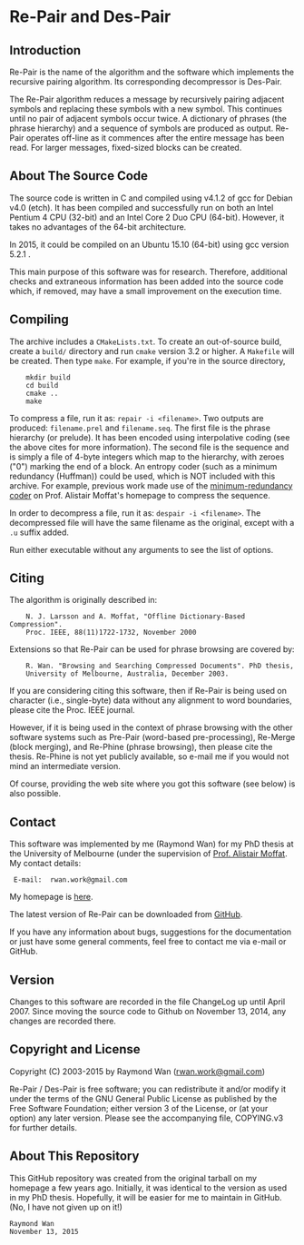 # Re-Pair and Des-Pair

## Introduction

Re-Pair is the name of the algorithm and the software which implements the  recursive pairing algorithm.  Its corresponding decompressor is Des-Pair.

The Re-Pair algorithm reduces a message by recursively pairing adjacent  symbols and replacing these symbols with a new symbol.  This continues  until no pair of adjacent symbols occur twice.  A dictionary of phrases  (the phrase hierarchy) and a sequence of symbols are produced as output.   Re-Pair operates off-line as it commences after the entire message has  been read.  For larger messages, fixed-sized blocks can be created.


## About The Source Code

The source code is written in C and compiled using v4.1.2 of gcc for  Debian v4.0 (etch).  It has been compiled and successfully run on both an  Intel Pentium 4 CPU (32-bit) and an Intel Core 2 Duo CPU (64-bit).  However, it takes no advantages of the 64-bit architecture.

In 2015, it could be compiled on an Ubuntu 15.10 (64-bit) using gcc version 5.2.1 .

This main purpose of this software was for research.  Therefore, additional checks and extraneous information has been added into the source code which, if removed, may have a small improvement on the execution time.


## Compiling

The archive includes a `CMakeLists.txt`.  To create an out-of-source build, create a `build/` directory and run `cmake` version 3.2 or higher.  A `Makefile` will be created.  Then type `make`.  For example, if you're in the source directory,

```
    mkdir build
    cd build
    cmake ..
    make
```

To compress a file, run it as:  `repair -i <filename>`.  Two outputs are  produced:  `filename.prel` and `filename.seq`.  The first file is the  phrase hierarchy (or prelude).  It has been encoded using interpolative  coding (see the above cites for more information).  The second file is the sequence and is simply a file of 4-byte integers which map to the  hierarchy, with zeroes ("0") marking the end of a block.  An entropy coder (such as a minimum redundancy (Huffman)) could be used, which is NOT included with this archive.  For example, previous work made use of the [minimum-redundancy coder](http://people.eng.unimelb.edu.au/ammoffat/mr_coder/) on Prof. Alistair Moffat's homepage to compress the sequence.

In order to decompress a file, run it as:  `despair -i <filename>`.  The  decompressed file will have the same filename as the original, except with  a `.u` suffix added.

Run either executable without any arguments to see the list of options.


## Citing

The algorithm is originally described in:
```
    N. J. Larsson and A. Moffat, "Offline Dictionary-Based Compression".
    Proc. IEEE, 88(11)1722-1732, November 2000
```

Extensions so that Re-Pair can be used for phrase browsing are covered by:
```
    R. Wan. "Browsing and Searching Compressed Documents". PhD thesis,
    University of Melbourne, Australia, December 2003.
```

If you are considering citing this software, then if Re-Pair is being used  on character (i.e., single-byte) data without any alignment to word  boundaries, please cite the Proc. IEEE journal.

However, if it is being used in the context of phrase browsing with the  other software systems such as Pre-Pair (word-based pre-processing),  Re-Merge (block merging), and Re-Phine (phrase browsing), then please cite  the thesis.  Re-Phine is not yet publicly available, so e-mail me if you would not mind an intermediate version.

Of course, providing the web site where you got this software (see below)  is also possible.


## Contact

This software was implemented by me (Raymond Wan) for my PhD thesis at  the University of Melbourne (under the supervision of [Prof. Alistair Moffat](http://people.eng.unimelb.edu.au/ammoffat/).  My contact details:

     E-mail:  rwan.work@gmail.com 

My homepage is [here](http://www.rwanwork.info/).

The latest version of Re-Pair can be downloaded from [GitHub](https://github.com/rwanwork/Re-Pair).

If you have any information about bugs, suggestions for the documentation or just have some general comments, feel free to contact me via e-mail or GitHub.


## Version

Changes to this software are recorded in the file ChangeLog up until April 2007.  Since moving the source code to Github on November 13, 2014, any changes are recorded there.


## Copyright and License

Copyright (C) 2003-2015 by Raymond Wan (rwan.work@gmail.com)

Re-Pair / Des-Pair is free software; you can redistribute it and/or modify  it under the terms of the GNU General Public License as published by the  Free Software Foundation; either version 3 of the License, or (at your  option) any later version.  Please see the accompanying file, COPYING.v3 for further details.


About This Repository
---------------------

This GitHub repository was created from the original tarball on my homepage a few years ago.  Initially, it was identical to the version as used in my PhD thesis.  Hopefully, it will be easier for me to maintain in GitHub.  (No, I have not given up on it!)


    Raymond Wan
    November 13, 2015

